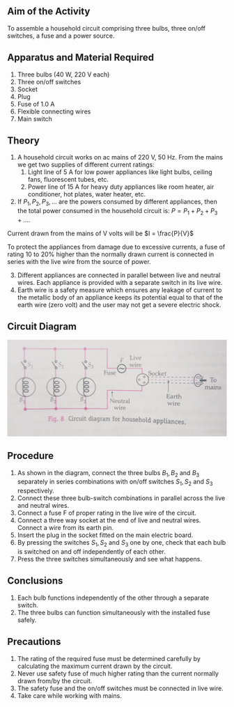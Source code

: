 ## Aim of the Activity 
To assemble a household circuit comprising three bulbs, three on/off switches, a fuse and a power source. 

## Apparatus and Material Required 
1. Three bulbs (40 W, 220 V each)
2. Three on/off switches 
3. Socket
4. Plug
5. Fuse of 1.0 A 
6. Flexible connecting wires 
7. Main switch 

## Theory 
1. A household circuit works on ac mains of 220 V, 50 Hz. From the mains we get two supplies of different current ratings: 
    1. Light line of 5 A for low power appliances like light bulbs, ceiling fans, fluorescent tubes, etc.
    2. Power line of 15 A for heavy duty appliances like room heater, air conditioner, hot plates, water heater, etc. 
2. If $P_1, P_2, P_3, ...$ are the powers consumed by different appliances, then the total power consumed in the household circuit is: $P = P_1 + P_2 + P_3 + ....$

Current drawn from the mains of V volts will be $I = \frac{P}{V}$

To protect the appliances from damage due to excessive currents, a fuse of rating 10 to 20% higher than the normally drawn current is connected in series with the live wire from the source of power. 

3. Different appliances are connected in parallel between live and neutral wires. Each appliance is provided with a separate switch in its live wire. 
4. Earth wire is a safety measure which ensures any leakage of current to the metallic body of an appliance keeps its potential equal to that of the earth wire (zero volt) and the user may not get a severe electric shock. 

## Circuit Diagram 
![diagram](./img/1-diagram.jpg) 

## Procedure 
1. As shown in the diagram, connect the three bulbs $B_1, B_2$ and $B_3$ separately in series combinations with on/off switches $S_1, S_2$ and $S_3$ respectively. 
2. Connect these three bulb-switch combinations in parallel across the live and neutral wires. 
3. Connect a fuse F of proper rating in the live wire of the circuit. 
4. Connect a three way socket at the end of live and neutral wires. Connect a wire from its earth pin.
5. Insert the plug in the socket fitted on the main electric board. 
6. By pressing the switches $S_1, S_2$ and $S_3$ one by one, check that each bulb is switched on and off independently of each other. 
7. Press the three switches simultaneously and see what happens. 

## Conclusions 
1. Each bulb functions independently of the other through a separate switch. 
2. The three bulbs can function simultaneously with the installed fuse safely. 

## Precautions 
1. The rating of the required fuse must be determined carefully by calculating the maximum current drawn by the circuit. 
2. Never use safety fuse of much higher rating than the current normally drawn from/by the circuit.
3. The safety fuse and the on/off switches must be connected in live wire. 
4. Take care while working with mains. 
